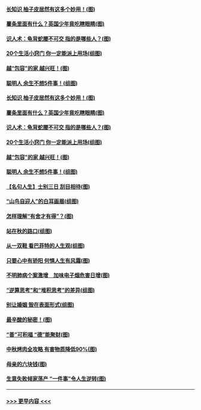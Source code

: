 #### [长知识 柚子皮居然有这多个妙用！(图)](../pages/p8/907425.md?t=09171855) 
#### [薯条里面有什么？英国少年竟吃瞎眼睛(图)](../pages/p8/907381.md?t=09171855) 
#### [识人术：龟背蛇腰不可交 指的是哪些人？(图)](../pages/p8/907503.md?t=09171855) 
#### [20个生活小窍门 你一定能派上用场(组图)](../pages/p8/907510.md?t=09171855) 
#### [越“包容”的家 越兴旺！(图)](../pages/p8/907328.md?t=09171855) 
#### [聪明人 余生不想5件事！(组图)](../pages/p8/907364.md?t=09171855) 
#### [长知识 柚子皮居然有这多个妙用！(图)](../pages/p8/907425.md?t=09171855) 
#### [薯条里面有什么？英国少年竟吃瞎眼睛(图)](../pages/p8/907381.md?t=09171855) 
#### [识人术：龟背蛇腰不可交 指的是哪些人？(图)](../pages/p8/907503.md?t=09171855) 
#### [20个生活小窍门 你一定能派上用场(组图)](../pages/p8/907510.md?t=09171855) 
#### [越“包容”的家 越兴旺！(图)](../pages/p8/907328.md?t=09171855) 
#### [聪明人 余生不想5件事！(组图)](../pages/p8/907364.md?t=09171855) 
#### [【名句人生】士别三日 刮目相待(图)](../pages/p8/906988.md?t=09171855) 
#### [“山鸟自迎人”的白耳画眉(组图)](../pages/p8/907332.md?t=09171855) 
#### [怎样理解“有舍才有得”？(图)](../pages/p8/906872.md?t=09171855) 
#### [站在秋的路口(组图)](../pages/p8/906914.md?t=09171855) 
#### [从一双鞋 看巴菲特的人生观(组图)](../pages/p8/907311.md?t=09171855) 
#### [只要心中有骄阳 何惧人生有风霜(图)](../pages/p8/907320.md?t=09171855) 
#### [不明肺病个案激增　加味电子烟危害日增(图)](../pages/p8/907307.md?t=09171855) 
#### [“逆算思考”和“堆积思考”的差异(组图)](../pages/p8/907229.md?t=09171855) 
#### [别让婚姻 毁在表面形式(组图)](../pages/p8/907118.md?t=09171855) 
#### [最辛酸的秘密！(图)](../pages/p8/906327.md?t=09171855) 
#### [“善”可积福 “德”能聚财(图)](../pages/p8/906906.md?t=09171855) 
#### [中秋烤肉全攻略 有害物质降低90%(图)](../pages/p8/907227.md?t=09171855) 
#### [母亲的六块钱(图)](../pages/p8/907107.md?t=09171855) 
#### [生意失败倾家荡产 “一件事”令人生逆转(图)](../pages/p8/907101.md?t=09171855) 

----
#### [ >>> 更早内容 <<< ](../indexes/p8-earlier.md)
